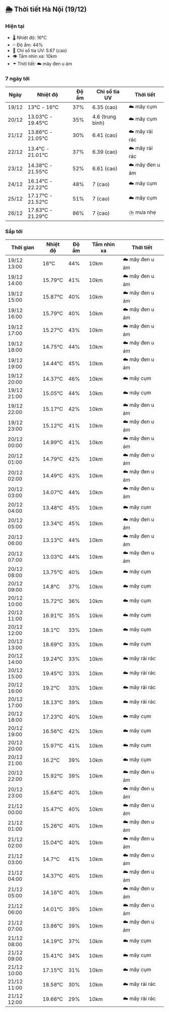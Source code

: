 ## 🌦️ Thời tiết Hà Nội (19/12)

### Hiện tại

- 🌡️ Nhiệt độ: 16℃
- 💦 Độ ẩm: 44%
- 🌟 Chỉ số tia UV: 5.67 (cao)
- 👁️ Tầm nhìn xa: 10km
- ☂️ Thời tiết: ☁️ mây đen u ám

### 7 ngày tới

| Ngày | Nhiệt độ | Độ ẩm | Chỉ số tia UV | Thời tiết |
| --- | --- | --- | --- | --- |
| 19/12 | 13℃ - 16℃ | 37% | 6.35 (cao) | ☁️ mây cụm |
| 20/12 | 13.03℃ - 19.45℃ | 35% | 4.6 (trung bình) | ☁️ mây cụm |
| 21/12 | 13.86℃ - 21.05℃ | 30% | 6.41 (cao) | ☁️ mây rải rác |
| 22/12 | 13.4℃ - 21.01℃ | 37% | 6.39 (cao) | ☁️ mây rải rác |
| 23/12 | 14.38℃ - 21.55℃ | 52% | 6.61 (cao) | ☁️ mây đen u ám |
| 24/12 | 16.14℃ - 22.22℃ | 48% | 7 (cao) | ☁️ mây cụm |
| 25/12 | 17.17℃ - 21.52℃ | 51% | 7 (cao) | ☁️ mây cụm |
| 26/12 | 17.83℃ - 21.29℃ | 86% | 7 (cao) | ⛈️ mưa nhẹ |

### Sắp tới

| Thời gian | Nhiệt độ | Độ ẩm | Tầm nhìn xa | Thời tiết |
| --- | --- | --- | --- | --- |
| 19/12 13:00 | 16℃ | 44% | 10km | ☁️ mây đen u ám |
| 19/12 14:00 | 15.79℃ | 41% | 10km | ☁️ mây đen u ám |
| 19/12 15:00 | 15.87℃ | 40% | 10km | ☁️ mây đen u ám |
| 19/12 16:00 | 15.79℃ | 40% | 10km | ☁️ mây đen u ám |
| 19/12 17:00 | 15.27℃ | 43% | 10km | ☁️ mây đen u ám |
| 19/12 18:00 | 14.75℃ | 44% | 10km | ☁️ mây đen u ám |
| 19/12 19:00 | 14.44℃ | 45% | 10km | ☁️ mây đen u ám |
| 19/12 20:00 | 14.37℃ | 46% | 10km | ☁️ mây cụm |
| 19/12 21:00 | 15.05℃ | 44% | 10km | ☁️ mây cụm |
| 19/12 22:00 | 15.17℃ | 42% | 10km | ☁️ mây đen u ám |
| 19/12 23:00 | 15.12℃ | 41% | 10km | ☁️ mây đen u ám |
| 20/12 00:00 | 14.99℃ | 41% | 10km | ☁️ mây đen u ám |
| 20/12 01:00 | 14.79℃ | 42% | 10km | ☁️ mây đen u ám |
| 20/12 02:00 | 14.49℃ | 43% | 10km | ☁️ mây đen u ám |
| 20/12 03:00 | 14.07℃ | 44% | 10km | ☁️ mây đen u ám |
| 20/12 04:00 | 13.48℃ | 45% | 10km | ☁️ mây cụm |
| 20/12 05:00 | 13.34℃ | 45% | 10km | ☁️ mây đen u ám |
| 20/12 06:00 | 13.13℃ | 44% | 10km | ☁️ mây đen u ám |
| 20/12 07:00 | 13.03℃ | 44% | 10km | ☁️ mây đen u ám |
| 20/12 08:00 | 13.75℃ | 40% | 10km | ☁️ mây cụm |
| 20/12 09:00 | 14.8℃ | 37% | 10km | ☁️ mây cụm |
| 20/12 10:00 | 15.72℃ | 36% | 10km | ☁️ mây cụm |
| 20/12 11:00 | 16.91℃ | 35% | 10km | ☁️ mây cụm |
| 20/12 12:00 | 18.1℃ | 33% | 10km | ☁️ mây cụm |
| 20/12 13:00 | 18.69℃ | 33% | 10km | ☁️ mây cụm |
| 20/12 14:00 | 19.24℃ | 33% | 10km | ☁️ mây rải rác |
| 20/12 15:00 | 19.45℃ | 33% | 10km | ☁️ mây rải rác |
| 20/12 16:00 | 19.2℃ | 33% | 10km | ☁️ mây rải rác |
| 20/12 17:00 | 18.13℃ | 39% | 10km | ☁️ mây rải rác |
| 20/12 18:00 | 17.23℃ | 40% | 10km | ☁️ mây cụm |
| 20/12 19:00 | 16.56℃ | 42% | 10km | ☁️ mây cụm |
| 20/12 20:00 | 15.97℃ | 41% | 10km | ☁️ mây cụm |
| 20/12 21:00 | 16.2℃ | 39% | 10km | ☁️ mây cụm |
| 20/12 22:00 | 15.92℃ | 39% | 10km | ☁️ mây đen u ám |
| 20/12 23:00 | 15.64℃ | 40% | 10km | ☁️ mây đen u ám |
| 21/12 00:00 | 15.47℃ | 40% | 10km | ☁️ mây đen u ám |
| 21/12 01:00 | 15.26℃ | 40% | 10km | ☁️ mây đen u ám |
| 21/12 02:00 | 15.04℃ | 40% | 10km | ☁️ mây đen u ám |
| 21/12 03:00 | 14.7℃ | 41% | 10km | ☁️ mây đen u ám |
| 21/12 04:00 | 14.37℃ | 40% | 10km | ☁️ mây đen u ám |
| 21/12 05:00 | 14.16℃ | 40% | 10km | ☁️ mây đen u ám |
| 21/12 06:00 | 14.01℃ | 39% | 10km | ☁️ mây đen u ám |
| 21/12 07:00 | 13.86℃ | 39% | 10km | ☁️ mây đen u ám |
| 21/12 08:00 | 14.19℃ | 37% | 10km | ☁️ mây cụm |
| 21/12 09:00 | 15.41℃ | 34% | 10km | ☁️ mây cụm |
| 21/12 10:00 | 17.15℃ | 31% | 10km | ☁️ mây cụm |
| 21/12 11:00 | 18.58℃ | 30% | 10km | ☁️ mây rải rác |
| 21/12 12:00 | 19.66℃ | 29% | 10km | ☁️ mây rải rác |
